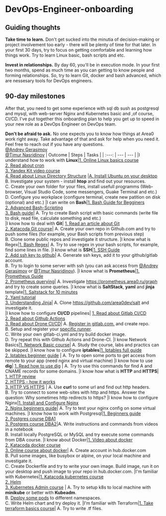 # DevOps-Engineer-onboarding
## Guiding thoughts
**Take time to learn.** Don't get sucked into the minutia of decision-making or project involvement too early - there will be plenty of time for that later. In your first 30 days, try to focus on getting comfortable and learning how things work. Try to learn Linux basic, bash scripts and etc.

**Invest in relationships.** By day 60, you'll be in execution mode. In your first two months, spend as much time as you can getting to know people and forming relationships. So, try to learn Git, docker and bash advanced, which are nessesary tools for DevOps engineers. 

## 90-day milestones
After that, you need to get some experience with sql db sush as postgresql and mysql, with web-server Nginx and Kubernetes basic and ,of course, CI/CD. I've put together this onboarding plan to help you get up to speed in your new role as a DevOps Engineer on DevOps team. 

**Don't be afraid to ask.** No one expects you to know how things at Area0 work right away. Take advantage of that and ask for help when you need it. Feel free to reach out if you have any questions. <br />
[@Andrey Gerasimov](https://github.com/geri4)<br />
[@Timur Nasridinov](https://github.com/timur-ND)
| Outcome | Steps | Tasks |
| :---: | --- | --- |
|I understand how to work with **Linux**|[1. Online Linux basics course](https://stepik.org/course/73/syllabus) <br /> [2. Read about cron](https://tproger.ru/translations/guide-to-cron-jobs/) <br /> [3. Yandex Kit video course](https://www.youtube.com/playlist?list=PLdJo1XilUTZPmME0miIBCClFzL5rptwkQ) <br /> [4. Read about Linux Directory Structure](https://eng.libretexts.org/Bookshelves/Computer_Science/Operating_Systems/Linux_-_The_Penguin_Marches_On_(McClanahan)/04%3A_Managing_Linux_Storage/5.12%3A_Linux_Directory_Structure/5.12.01%3A_Linux_Directory_Structure_-_Hierarchy) |[A. Install Ubuntu on your desktop](https://ubuntu.com/download/desktop) <br /> B. Investigate your system - install **htop** and find out your resources. <br /> C. Create your own folder for your files, install usefull programms (Web-browser, Visual Studio Code, some messengers, Guake Terminal and etc.) <br /> D. Configure you workplace (configure terminal, create new patition on disk (optional) and etc.)
|I can write on **Bash**|[1. Bash Guide for Begginers](https://tldp.org/LDP/Bash-Beginners-Guide/html/index.html) <br /> [2. Advanced Bash-Scripting](https://tldp.org/LDP/abs/html/index.html) <br /> [3. Bash guide](https://github.com/Idnan/bash-guide)| A. Try to create Bash script with basic commands (write file to disk, read file, calculate something and etc.) <br />
|I know how to deal with **Git**| [1. Read an article about Git](https://proglib.io/p/git-for-half-an-hour) <br />[2. Katacoda Git course](https://katacoda.com/courses/git)| A. Create your own repo in Github.com and try to push some files (for example, your Bash scripts from previous step) <br /> B. Clone some public repos and investigate it structure.
|I know what is Regex|[1. Bash Regex](https://habr.com/ru/company/ruvds/blog/327896/)| A. Try to use regex in your bash scripts, for example, find some lines in file.
|I know what is **SSH**|[1. SSH Guide](https://www.digitalocean.com/community/tutorials/how-to-use-ssh-to-connect-to-a-remote-server-ru)<br /> [2. Add ssh key to github](https://docs.github.com/en/enterprise-server@3.0/authentication/connecting-to-github-with-ssh/adding-a-new-ssh-key-to-your-github-account)| A. Generate ssh keys, add it to your github/gitlab account. <br /> B. Try to login to some server with ssh (you can ask access from [@Andrey Gerasimov](https://github.com/geri4) or [@Timur Nasridinov](https://github.com/timur-ND)).
|I know what is **Prometheus**|[1. Prometheus Guide](https://habr.com/ru/company/southbridge/blog/455290/)<br /> [2. Prometheus querying](https://prometheus.io/docs/prometheus/latest/querying/operators/)| A. Investigate https://prometheus.area0.ru/graph and try to create some queries.
|I know what is **SaltStack**, **yaml** and **jinja** template|[1. Saltstack for 10 minutes](https://habr.com/ru/post/315012/)<br />[2. Yaml tutorial ](https://tproger.ru/translations/yaml-za-5-minut-sintaksis-i-osnovnye-vozmozhnosti/)<br /> [3. Understanding Jinja](https://docs.saltproject.io/en/latest/topics/jinja/index.html)| A. Clone https://github.com/area0dev/salt and investigate it.<br />
|I know how to configure **CI/CD** pipelines| [1. Read about Gitlab CI/CD](https://docs.gitlab.com/ee/ci/)<br /> [2. Read about Github Actions](https://docs.github.com/en/actions/learn-github-actions)<br /> [3. Read about Drone CI/CD](https://docs.drone.io/)| A. [Register in gitlab.com.](https://about.gitlab.com/free-trial/) and create repo. <br />B. Setup and register your [specific runner](https://docs.gitlab.com/runner/register/).<br /> C. Write your own gitlab-ci.yml and try build docker image. <br /> D. Try repeat this with Github Actions and Drone-CI.
|I know Network Basics|[1. Network Basic course](https://stepik.org/course/58678/)| A. Study the course, labs and practics can be skipped.
|I know how to configure **iptables**|[1. Iptables full guide](https://www.opennet.ru/docs/RUS/iptables/)<br />[2. Iptables beginner guide](https://losst.ru/nastrojka-iptables-dlya-chajnikov) | A. Try to open some ports to get access from remote to your app (need nginx and virtual machine)
|I know how to use **dig**| [1. Read how to use dig](https://jvns.ca/blog/2021/12/04/how-to-use-dig/) | A. Try to use this commands for find A and CNAME records for some domains.
|I know how what is **HTTP** and **HTTPS**| [1. HTTP review](https://developer.mozilla.org/ru/docs/Web/HTTP/Overview)<br />[2. HTTPS - how it works](https://firstssl.ru/faq/general-questions/chto-takoe-https)<br />[3. HTTP VS HTTPS](https://sweb.ru/journal/article/v-chem-razlichiya-mezhdu-http-i-https/) | A. Use **curl** to some url and find out http headers. <br /> B. Try to connect to some web-sites with http and https. Answer the question: Why sometimes http redirects to https?
|I know how to configure Nginx|[1. Install and Configure Nginx](https://serveradmin.ru/ustanovka-i-nastrojka-nginx/)<br />[2. Nginx beginners guide](http://nginx.org/ru/docs/beginners_guide.html)| A. Try to test your nginx config on some virtual machines.
|I know how to work with Postgresql|[1. Beginners guide](https://knowledgepill.it/posts/postgresql-basics-guide/)<br />[2. Postgres course DBA1](https://youtu.be/mXA861YV7Us?list=PLaFqU3KCWw6JhHBp07QSu9uE8zahhKnTn)<br />[3. Postgres course DBA2](https://www.youtube.com/playlist?list=PLaFqU3KCWw6KycrRthIC6mESoLLQen1k6)|A. Write instructions and commands from videos in a notebook  <br /> B. Install locally PostgreSQL or MySQL and try execute some commands from DBA course.
|I know about Docker|[1. Video about docker](https://youtu.be/I18TNwZ2Nqg)<br /> [2. Katacoda docker course](https://katacoda.com/courses/docker) <br /> [3. Online course about docker](https://stepik.org/course/74010/promo)| A. Create account in hub.docker.com <br /> B. Pull some images, like busybox or alpine, on your local machine and investigate it. <br /> C. Create Dockerfile and try to write your own image. Build image, run it on your desktop and push image to your repo in hub.docker.com.
|I'm familiar with Kubernetes|[1. Katacoda kubernetes course](https://katacoda.com/courses/kubernetes)<br /> [2. Helm](https://helm.sh/docs/chart_template_guide/getting_started/) <br /> [3. Kubernetes Admin course](https://www.udemy.com/course/certified-kubernetes-administrator-with-practice-tests/) | A. Try to setup k8s to local machine with **minikube** or better with **Kubeadm**. <br /> B. [Deploy some pods](https://kubernetes.io/docs/concepts/workloads/pods/) to different namespaces. <br /> C. Write Helm chart and try deploy it.
|I'm familiar with Terraform|[1. Take terraform basics course](https://learn.hashicorp.com/terraform)| A. Try to write .tf files.